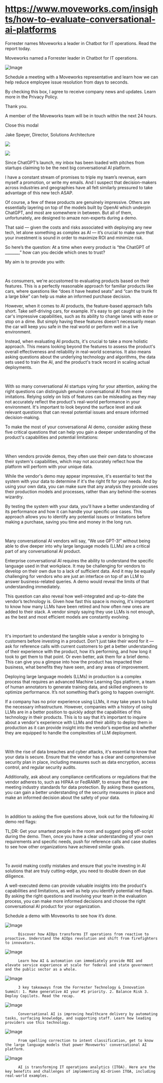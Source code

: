 # https://www.moveworks.com/insights/how-to-evaluate-conversational-ai-platforms

Forrester names Moveworks a leader in Chatbot for IT operations. Read the report today.

Moveworks named a Forrester leader in Chatbot for IT operations. 

![Image](https://www.moveworks.com/hubfs/img/site/qr-demo.png)

Schedule a meeting with a Moveworks representative and learn how we can help reduce employee issue resolution from days to seconds.

By checking this box, I agree to receive company news and updates. Learn more in the Privacy Policy.

Thank you.

A member of the Moveworks team will be in touch within the next 24 hours.



  Close this modal
  



Jake Speyer, Director, Solutions Architecture


![](https://www.moveworks.com/hubfs/img-blog-hero-5questions2ask-3200X1800.jpg)

![](https://www.moveworks.com/hubfs/img-blog-hero-5questions2ask-3200X1800.jpg)

Since ChatGPT’s launch, my inbox has been loaded with pitches from startups claiming to be the next big conversational AI platform. 

I have a constant stream of promises to triple my team’s revenue, earn myself a promotion, or write my emails. And I suspect that decision-makers across industries and geographies have all felt similarly pressured to take advantage of this new tech ASAP. 

Of course, a few of these products are genuinely impressive. Others are essentially layering on top of the models built by OpenAI which underpin ChatGPT, and most are somewhere in between. But all of them, unfortunately, are designed to amaze non-experts during a demo.

That said — given the costs and risks associated with deploying any new tech, let alone something as complex as AI — it’s crucial to make sure that your investment is sound in order to maximize ROI and minimize risk. 

So here’s the question: At a time when every product is “the ChatGPT of _______,” how can you decide which ones to trust? 

My aim is to provide you with:

 

As consumers, we're accustomed to evaluating products based on their features. This is a perfectly reasonable approach for familiar products like cars, where questions like “does it have heated seats” and “can the trunk fit a large bike” can help us make an informed purchase decision.

However, when it comes to AI products, the feature-based approach falls short. Take self-driving cars, for example. It's easy to get caught up in the car's impressive capabilities, such as its ability to change lanes with ease or stop on a dime. But simply having these features doesn't necessarily mean the car will keep you safe in the real world or perform well in a live environment.

Instead, when evaluating AI products, it's crucial to take a more holistic approach. This means looking beyond the features to assess the product's overall effectiveness and reliability in real-world scenarios. It also means asking questions about the underlying technology and algorithms, the data sets used to train the AI, and the product's track record in scaling actual deployments.

 

With so many conversational AI startups vying for your attention, asking the right questions can distinguish genuine conversational AI from mere imitations. Relying solely on lists of features can be misleading as they may not accurately reflect the product's real-world performance in your environment. It's important to look beyond the surface level and ask relevant questions that can reveal potential issues and ensure informed decision-making.

To make the most of your conversational AI demo, consider asking these five critical questions that can help you gain a deeper understanding of the product's capabilities and potential limitations:

 

When vendors provide demos, they often use their own data to showcase their system's capabilities, which may not accurately reflect how the platform will perform with your unique data. 

While the vendor's demo may appear impressive, it's essential to test the system with your data to determine if it's the right fit for your needs. And by using your own data, you can make sure that any analysis they provide uses their production models and processes, rather than any behind-the-scenes wizardry.

By testing the system with your data, you'll have a better understanding of its performance and how it can handle your specific use cases. This approach allows you to identify any potential issues or limitations before making a purchase, saving you time and money in the long run.

 

Many conversational AI vendors will say, “We use GPT-3!” without being able to dive deeper into why large language models (LLMs) are a critical part of any conversational AI product. 

Enterprise conversational AI requires the ability to understand the specific language used in that workplace. It may be challenging for vendors to develop on their own due to a lack of sufficient data. And it may be equally challenging for vendors who are just an interface on top of an LLM to answer business-related queries. A demo would reveal the limits of that understanding immediately.

This question can also reveal how well-integrated and up-to-date the vendor’s technology is. Given how fast this space is moving, it's important to know how many LLMs have been retired and how often new ones are added to their stack. A vendor simply saying they use LLMs is not enough, as the best and most efficient models are constantly evolving. 

 

It's important to understand the tangible value a vendor is bringing to customers before investing in a product. Don't just take their word for it — ask for reference calls with current customers to get a better understanding of their experience with the product, how it’s performing, and how long it took to get them to that point. Or even better, ask them for a brief demo. This can give you a glimpse into how the product has impacted their business, what benefits they have seen, and any areas of improvement.

Deploying large language models (LLMs) in production is a complex process that requires an advanced Machine Learning Ops platform, a team of human annotators to generate training data, and skilled engineers to optimize performance. It’s not something that’s going to happen overnight. 

If a company has no prior experience using LLMs, it may take years to build the necessary infrastructure. However, companies with a history of using LLMs are in a better position to quickly adopt the capabilities of this technology in their products. This is to say that it’s important to inquire about a vendor's experience with LLMs and their ability to deploy them in production as it can provide insight into the vendor’s expertise and whether they are equipped to handle the complexities of LLM deployment.

 

With the rise of data breaches and cyber attacks, it's essential to know that your data is secure. Ensure that the vendor has a clear and comprehensive security plan in place, including measures such as data encryption, access control, and regular security audits. 

Additionally, ask about any compliance certifications or regulations that the vendor adheres to, such as HIPAA or FedRAMP, to ensure that they are meeting industry standards for data protection. By asking these questions, you can gain a better understanding of the security measures in place and make an informed decision about the safety of your data.

 

In addition to asking the five questions above, look out for the following AI demo red flags:

TL;DR: Get your smartest people in the room and suggest going off-script during the demo. Then, once you have a clear understanding of your own requirements and specific needs, push for reference calls and case studies to see how other organizations have achieved similar goals.

 

To avoid making costly mistakes and ensure that you’re investing in AI solutions that are truly cutting-edge, you need to double down on due diligence. 

A well-executed demo can provide valuable insights into the product's capabilities and limitations, as well as help you identify potential red flags. By asking the right questions and involving your team in the evaluation process, you can make more informed decisions and choose the right conversational AI product for your organization.

Schedule a demo with Moveworks to see how it’s done.

![Image](https://www.moveworks.com/hs-fs/hubfs/AIOps-featured-image.png?length=50&name=AIOps-featured-image.png)


          Discover how AIOps transforms IT operations from reactive to proactive. Understand the AIOps revolution and shift from firefighters to innovators.
        

![Image](https://www.moveworks.com/hs-fs/hubfs/Public-Sector-Convo-AI.png?length=50&name=Public-Sector-Convo-AI.png)


          Learn how AI & automation can immediately provide ROI and elevate service experience at scale for federal and state government and the public sector as a whole.
        

![Image](https://www.moveworks.com/hs-fs/hubfs/Forrester%20T%26I%20%281%29.png?length=50&name=Forrester%20T&I%20%281%29.png)


          3 key takeaways from the Forrester Technology & Innovation Summit: 1. Make generative AI your #1 priority. 2. Balance Risk 3. Deploy Copilots. Read the recap.
        

![Image](https://www.moveworks.com/hs-fs/hubfs/healthcare-test.png?length=50&name=healthcare-test.png)


          Conversational AI is improving healthcare delivery by automating tasks, surfacing knowledge, and supporting staff. Learn how leading providers use this technology.
        

![Image](https://www.moveworks.com/hs-fs/hubfs/Moveworks_LLM_Feature.png?length=50&name=Moveworks_LLM_Feature.png)


          From spelling correction to intent classification, get to know the large language models that power Moveworks' conversational AI platform.
        

![Image](https://www.moveworks.com/hs-fs/hubfs/ITOA_feature.png?length=50&name=ITOA_feature.png)


          AI is transforming IT operations analytics (ITOA). Here are the key benefits and challenges of implementing AI-driven ITOA, including real-world examples.
        

